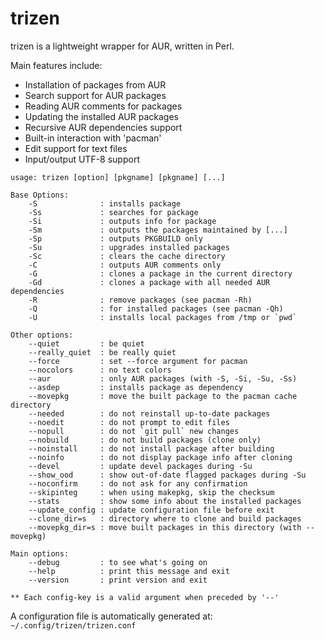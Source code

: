 trizen
======

trizen is a lightweight wrapper for AUR, written in Perl.

Main features include:
* Installation of packages from AUR
* Search support for AUR packages
* Reading AUR comments for packages
* Updating the installed AUR packages
* Recursive AUR dependencies support
* Built-in interaction with 'pacman'
* Edit support for text files
* Input/output UTF-8 support

```
usage: trizen [option] [pkgname] [pkgname] [...]

Base Options:
    -S              : installs package
    -Ss             : searches for package
    -Si             : outputs info for package
    -Sm             : outputs the packages maintained by [...]
    -Sp             : outputs PKGBUILD only
    -Su             : upgrades installed packages
    -Sc             : clears the cache directory
    -C              : outputs AUR comments only
    -G              : clones a package in the current directory
    -Gd             : clones a package with all needed AUR dependencies
    -R              : remove packages (see pacman -Rh)
    -Q              : for installed packages (see pacman -Qh)
    -U              : installs local packages from /tmp or `pwd`

Other options:
    --quiet         : be quiet
    --really_quiet  : be really quiet
    --force         : set --force argument for pacman
    --nocolors      : no text colors
    --aur           : only AUR packages (with -S, -Si, -Su, -Ss)
    --asdep         : installs package as dependency
    --movepkg       : move the built package to the pacman cache directory
    --needed        : do not reinstall up-to-date packages
    --noedit        : do not prompt to edit files
    --nopull        : do not `git pull` new changes
    --nobuild       : do not build packages (clone only)
    --noinstall     : do not install package after building
    --noinfo        : do not display package info after cloning
    --devel         : update devel packages during -Su
    --show_ood      : show out-of-date flagged packages during -Su
    --noconfirm     : do not ask for any confirmation
    --skipinteg     : when using makepkg, skip the checksum
    --stats         : show some info about the installed packages
    --update_config : update configuration file before exit
    --clone_dir=s   : directory where to clone and build packages
    --movepkg_dir=s : move built packages in this directory (with --movepkg)

Main options:
    --debug         : to see what's going on
    --help          : print this message and exit
    --version       : print version and exit

** Each config-key is a valid argument when preceded by '--'

```

A configuration file is automatically generated at: `~/.config/trizen/trizen.conf`
